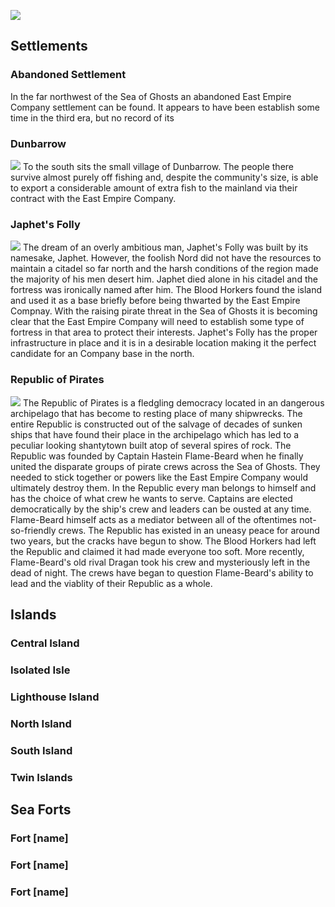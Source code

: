 ![](https://raw.githubusercontent.com/TateTaylorUSA/TateTaylorUSA/main/assets/images/northern-sea/WaterworldMap.png)

## Settlements

### Abandoned Settlement

In the far northwest of the Sea of Ghosts an abandoned East Empire Company settlement can be found. It appears to have been establish some time in the third era, but no record of its 

### Dunbarrow
![](https://github.com/TateTaylorUSA/TateTaylorUSA/raw/main/assets/images/northern-sea/ScreenShot213.png)
To the south sits the small village of Dunbarrow. The people there survive almost purely off fishing and, despite the community's size, is able to export a considerable amount of extra fish to the mainland via their contract with the East Empire Company.

### Japhet's Folly
![](https://github.com/TateTaylorUSA/TateTaylorUSA/raw/main/assets/images/northern-sea/ScreenShot141.png)
The dream of an overly ambitious man, Japhet's Folly was built by its namesake, Japhet. However, the foolish Nord did not have the resources to maintain a citadel so far north and the harsh conditions of the region made the majority of his men desert him. Japhet died alone in his citadel and the fortress was ironically named after him. The Blood Horkers found the island and used it as a base briefly before being thwarted by the East Empire Compnay. With the raising pirate threat in the Sea of Ghosts it is becoming clear that the East Empire Company will need to establish some type of fortress in that area to protect their interests. Japhet's Folly has the proper infrastructure in place and it is in a desirable location making it the perfect candidate for an Company base in the north.

### Republic of Pirates
![](https://raw.githubusercontent.com/TateTaylorUSA/TateTaylorUSA/main/assets/images/northern-sea/RepublicofPirates.png)
The Republic of Pirates is a fledgling democracy located in an dangerous archipelago that has become to resting place of many shipwrecks. The entire Republic is constructed out of the salvage of decades of sunken ships that have found their place in the archipelago which has led to a peculiar looking shantytown built atop of several spires of rock. The Republic was founded by Captain Hastein Flame-Beard when he finally united the disparate groups of pirate crews across the Sea of Ghosts. They needed to stick together or powers like the East Empire Company would ultimately destroy them. In the Republic every man belongs to himself and has the choice of what crew he wants to serve. Captains are elected democratically by the ship's crew and leaders can be ousted at any time. Flame-Beard himself acts as a mediator between all of the oftentimes not-so-friendly crews. The Republic has existed in an uneasy peace for around two years, but the cracks have begun to show. The Blood Horkers had left the Republic and claimed it had made everyone too soft. More recently, Flame-Beard's old rival Dragan took his crew and mysteriously left in the dead of night. The crews have began to question Flame-Beard's ability to lead and the viablity of their Republic as a whole.

## Islands

### Central Island

### Isolated Isle

### Lighthouse Island

### North Island

### South Island

### Twin Islands

## Sea Forts

### Fort [name]

### Fort [name]

### Fort [name]
